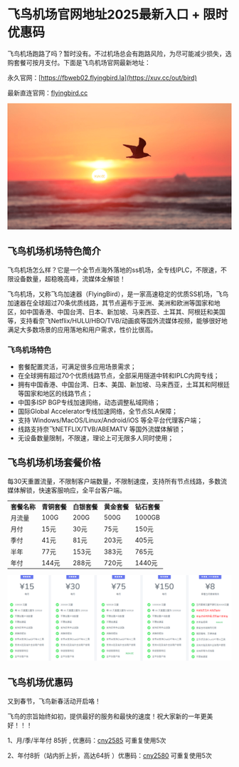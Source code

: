 # 飞鸟机场官网地址2025最新入口 + 限时优惠码

飞鸟机场跑路了吗？暂时没有。不过机场总会有跑路风险，为尽可能减少损失，选购套餐可按月支付。下面是飞鸟机场官网最新地址：

永久官网：[https://fbweb02.flyingbird.la](https://xuv.cc/out/bird)

最新直连官网：[flyingbird.cc](https://xuv.cc/out/bird)

[![飞鸟机场机场官网地址](flyingbird_20241012_203514.png)](https://xuv.cc/out/bird)

## 飞鸟机场机场特色简介

飞鸟机场怎么样？它是一个全节点海外落地的ss机场，全专线IPLC，不限速，不限设备数量，超稳晚高峰，流媒体全解锁！

飞鸟机场，又称飞鸟加速器（FlyingBird），是一家高速稳定的优质SS机场，飞鸟加速器在全球超过70条优质线路，其节点遍布于亚洲、美洲和欧洲等国家和地区，如中国香港、中国台湾、日本、新加坡、马来西亚、土耳其、阿根廷和美国等，支持看奈飞Netflix/HULU/HBO/TVB/动画疯等国外流媒体视频，能够很好地满足大多数场景的应用落地和用户需求，性价比很高。

### 飞鸟机场特色

<ul>
	<li>套餐配置灵活，可满足很多应用场景需求；</li>
	<li>在全球拥有超过70个优质线路节点，全部采用隧道中转和IPLC内网专线；</li>
	<li>拥有中国香港、中国台湾、日本、美国、新加坡、马来西亚，土耳其和阿根廷等国家和地区的线路节点；</li>
	<li>中国多ISP BGP专线加速网络，动态调整私域网络；</li>
	<li>国际Global Accelerator专线加速网络，全节点SLA保障；</li>
	<li>支持 Windows/MacOS/Linux/Android/iOS 等全平台代理客户端；</li>
	<li>线路支持奈飞NETFLIX/TVB/ABEMATV 等国外流媒体解锁；</li>
	<li>无设备数量限制，不限速，理论上可无限多人同时使用；</li>
</ul>

## 飞鸟机场机场套餐价格

每30天重置流量，不限制客户端数量，不限制速度，支持所有节点线路，多数流媒体解锁，快速客服响应，全平台客户端。

<table>
    <tbody>
        <tr>
            <td>
                <strong>套餐名称</strong>
            </td>
            <td>
                <strong>青铜套餐</strong>
            </td>
            <td>
                <strong>白银套餐</strong>
            </td>
            <td>
                <strong>黄金套餐</strong>
            </td>
            <td>
                <strong>钻石套餐</strong>
            </td>
        </tr>
        <tr>
            <td>月流量</td>
            <td>100G</td>
            <td>200G</td>
            <td>500G</td>
            <td>1000GB</td>
        </tr>
        <tr>
            <td>月付</td>
            <td>15元</td>
            <td>30元</td>
            <td>75元</td>
            <td>150元</td>
        </tr>
        <tr>
            <td>季付</td>
            <td>41元</td>
            <td>81元</td>
            <td>203元</td>
            <td>405元</td>
        </tr>
        <tr>
            <td>半年</td>
            <td>77元</td>
            <td>153元</td>
            <td>383元</td>
            <td>765元</td>
        </tr>
        <tr>
            <td>年付</td>
            <td>144元</td>
            <td>288元</td>
            <td>720元</td>
            <td>1440元</td>
        </tr>
    </tbody>
</table>

[![飞鸟机场机场套餐价格](flyingbird_20241012_203929.png)](https://xuv.cc/out/bird)

## 飞鸟机场优惠码

又到春节，飞鸟新春活动开启咯！

飞鸟的宗旨始终如初，提供最好的服务和最快的速度！祝大家新的一年更美好！！！

1、月/季/半年付 85折 , 优惠码：[cny2585](https://xuv.cc/out/bird)  可重复使用5次

2、年付8折（站内折上折，高达64折 ）优惠码：[cny2580](https://xuv.cc/out/bird) 可重复使用5次
